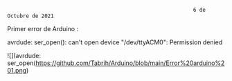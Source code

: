 
                                                                6 de Octubre de 2021
                                                                
Primer error de Arduino :

avrdude: ser_open(): can't open device "/dev/ttyACM0": Permission denied

![](avrdude: ser_open(https://github.com/Tabrih/Arduino/blob/main/Error%20arduino%201.png)
